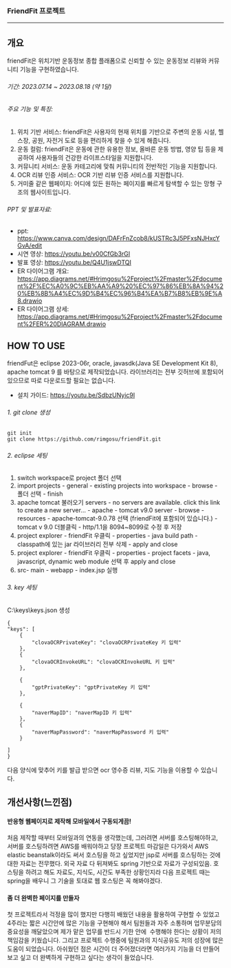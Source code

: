 ### FriendFit 프로젝트
---






## 개요
friendFit은 위치기반 운동정보 종합 플래폼으로 신뢰할 수 있는 운동정보 리뷰와 커뮤니티 기능을 구현하였습니다.

###### 기간: 2023.07.14 ~ 2023.08.18 (약 1달)

###### 주요 기능 및 특징:

1. 위치 기반 서비스: friendFit은 사용자의 현재 위치를 기반으로 주변의 운동 시설, 헬스장, 공원, 자전거 도로 등을 편리하게 찾을 수 있게 해줍니다.
2. 운동 컬럼: friendFit은 운동에 관한 유용한 정보, 올바른 운동 방법, 영양 팁 등을 제공하여 사용자들의 건강한 라이프스타일을 지원합니다.
3. 커뮤니티 서비스: 운동 카테고리에 맞춰 커뮤니티의 전반적인 기능을 지원합니다.
4. OCR 리뷰 인증 서비스: OCR 기반 리뷰 인증 서비스를 지원합니다.
5. 거미줄 같은 웹페이지: 어디에 있든 원하는 페이지를 빠르게 탐색할 수 있는 망형 구조의 웹사이트입니다.

###### PPT 및 발표자료:

* ppt: <https://www.canva.com/design/DAFrFnZcob8/kUSTRc3J5PFxsNJHxcYGvA/edit>
* 시연 영상: <https://youtu.be/v00CfGb3rGI>
* 발표 영상: <https://youtu.be/Q4U1jswDTQI>
* ER 다이어그램 개요: <https://app.diagrams.net/#Hrimgosu%2Fproject%2Fmaster%2Fdocument%2F%EC%A0%9C%EB%AA%A9%20%EC%97%86%EB%8A%94%20%EB%8B%A4%EC%9D%B4%EC%96%B4%EA%B7%B8%EB%9E%A8.drawio>
* ER 다이어그램 상세: <https://app.diagrams.net/#Hrimgosu%2Fproject%2Fmaster%2Fdocument%2FER%20DIAGRAM.drawio>













## HOW TO USE
friendFut은 eclipse 2023-06r, oracle, javasdk(Java SE Development Kit 8), apache tomcat 9 를 바탕으로 제작되었습니다.
라이브러리는 전부 깃허브에 포함되어 있으므로 따로 다운로드할 필요는 없습니다.
* 설치 가이드: <https://youtu.be/SdbzUNyic9I>

###### 1. git clone 생성

    git init
    git clone https://github.com/rimgosu/friendFit.git
   
###### 2. eclipse 세팅
1. switch workspace로 project 폴더 선택
2. import projects - general - existing projects into workspace - browse - 폴더 선택 - finish
3. apache tomcat 불러오기 servers - no servers are available. click this link to create a new server... - apache - tomcat v9.0 server - browse - resources - apache-tomcat-9.0.78 선택 (friendFit에 포함되어 있습니다.) - tomcat v 9.0 더블클릭 - http/1.1을 8094~8099로 수정 후 저장
4. project explorer - friendFit 우클릭 - properties - java build path - classpath에 있는 jar 라이브러리 전부 삭제 - apply and close
5. project explorer - friendFit 우클릭 - properties - project facets - java, javascript, dynamic web module 선택 후 apply and close
6. src- main - webapp - index.jsp 실행

###### 3. key 세팅
C:\keys\keys.json 생성

    {
    "keys": [
        {
            "clovaOCRPrivateKey": "clovaOCRPrivateKey 키 입력"
        },
        {
            "clovaOCRInvokeURL": "clovaOCRInvokeURL 키 입력"
        },

        {
            "gptPrivateKey": "gptPrivateKey 키 입력"
        },

        {
            "naverMapID": "naverMapID 키 입력"
        },
        {
            "naverMapPassword": "naverMapPassword 키 입력"
        }
        
    ]
    }

다음 양식에 맞추어 키를 발급 받으면 ocr 영수증 리뷰, 지도 기능을 이용할 수 있습니다.












## 개선사항(느낀점)
#### 반응형 웹페이지로 제작해 모바일에서 구동되게끔!
처음 제작할 때부터 모바일과의 연동을 생각했는데, 그러려면 서버를 호스팅해야하고, 서버를 호스팅하려면 AWS를 배워야하고
당장 프로젝트 마감일은 다가와서 AWS elastic beanstalk이라도 써서 호스팅을 하고 싶었지만 jsp로 서버를 호스팅하는 것에 대한 자료는 전무했다.
외국 자료 다 뒤져봐도 spring 기반으로 자료가 구성되있음.
호스팅을 하려고 해도 자료도, 지식도, 시간도 부족한 상황인지라 다음 프로젝트 때는 spring을 배우니 그 기술을 토대로 웹 호스팅은 꼭 해봐야겠다.

#### 좀 더 완벽한 페이지를 만들자
첫 프로젝트라서 걱정을 많이 했지만 다행히 배웠던 내용을 활용하여 구현할 수 있었고 4주라는 짧은 시간안에 많은
기능을 구현해야 해서 팀원들과 자주 소통하며 업무분담의 중요성을 깨달았으며 제가 맡은 업무를 반드시 기한 안에 
수행해야 한다는 상황이 저의 책임감을 키웠습니다. 그리고 프로젝트 수행중에 팀원과의 지식공유도 저의 성장에 많은
도움이 되었습니다. 아쉬웠던 점은 시간이 더 주어졌더라면 여러가지 기능을 더 만들어 보고 싶고 더 완벽하게 구현하고 
싶다는 생각이 들었습니다.
